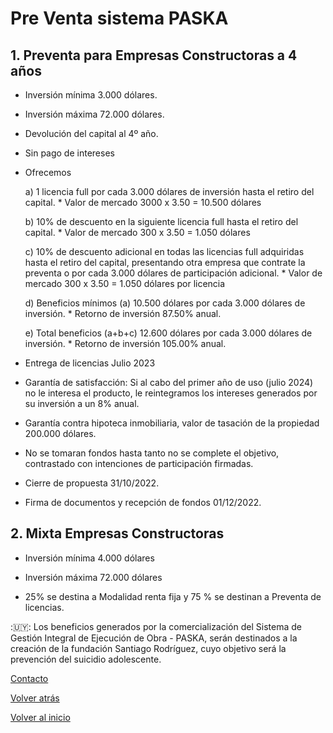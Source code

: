 # Pre Venta sistema PASKA

## 1. Preventa para Empresas Constructoras a 4 años

* Inversión mínima 3.000 dólares.

* Inversión máxima 72.000 dólares.

* Devolución del capital al 4º año.

* Sin pago de intereses

* Ofrecemos

    a) 1 licencia full por cada 3.000 dólares de inversión hasta el retiro del capital.
       * Valor de mercado 3000 x 3.50 = 10.500 dólares

    b) 10% de descuento en la siguiente licencia full hasta el retiro del capital.
       * Valor de mercado 300 x 3.50 = 1.050 dólares

    c) 10% de descuento adicional en todas las licencias full adquiridas hasta el 
    retiro del capital, presentando otra empresa que contrate la preventa o por cada 3.000 dólares de participación adicional.
       * Valor de mercado 300 x 3.50 = 1.050 dólares por licencia

    d) Beneficios mínimos (a) 10.500 dólares por cada 3.000 dólares de inversión.
       * Retorno de inversión 87.50% anual.

    e) Total beneficios (a+b+c) 12.600 dólares por cada 3.000 dólares de inversión.
       * Retorno de inversión 105.00% anual.

* Entrega de licencias Julio 2023

* Garantía de satisfacción: 
    Si al cabo del primer año de uso (julio 2024) no le interesa el producto, le
    reintegramos los intereses generados por su inversión a un 8% anual.

* Garantía contra hipoteca inmobiliaria, valor de tasación de la propiedad 200.000 dólares.

* No se tomaran fondos hasta tanto no se complete el objetivo, contrastado con intenciones de participación firmadas.

* Cierre de propuesta 31/10/2022.

* Firma de documentos y recepción de fondos 01/12/2022.



## 2. Mixta Empresas Constructoras

* Inversión mínima 4.000 dólares

* Inversión máxima 72.000 dólares

* 25% se destina a Modalidad renta fija y 75 % se destinan a Preventa de licencias.



:🇺🇾: Los beneficios generados por la comercialización del Sistema de Gestión Integral de Ejecución de Obra - PASKA, serán destinados a la creación de la fundación Santiago Rodríguez, cuyo objetivo será la prevención del suicidio adolescente.


[Contacto](./Contacto.md)

[Volver atrás](./Oportunidad.md)

[Volver al inicio](./README.md)
